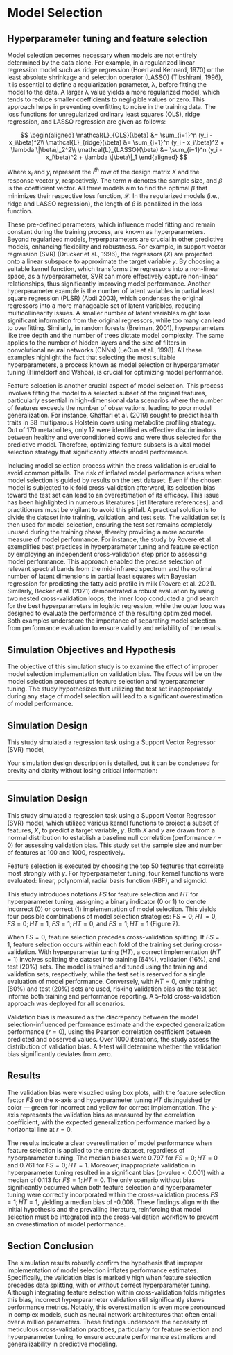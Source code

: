 # Model Selection

## Hyperparameter tuning and feature selection

Model selection becomes necessary when models are not entirely determined by the data alone. For example, in a regularized linear regression model such as ridge regression (Hoerl and Kennard, 1970) or the least absolute shrinkage and selection operator (LASSO) (Tibshirani, 1996),  it is essential to define a regularization parameter, λ, before fitting the model to the data. A larger λ value yields a more regularized model, which tends to reduce smaller coefficients to negligible values or zero. This approach helps in preventing overfitting to noise in the training data. The loss functions for unregularized ordinary least squares (OLS), ridge regression, and LASSO regression are given as follows:

$$
\begin{aligned}
\mathcal{L}_{OLS}(\beta) &= \sum_{i=1}^n (y_i - x_i\beta)^2\\
\mathcal{L}_{ridge}(\beta) &= \sum_{i=1}^n (y_i - x_i\beta)^2 + \lambda \|\beta\|_2^2\\
\mathcal{L}_{LASSO}(\beta) &= \sum_{i=1}^n (y_i - x_i\beta)^2 + \lambda \|\beta\|_1
\end{aligned}
$$

Where $x_i$ and $y_i$ represent the $i^{th}$ row of the design matrix $X$ and the response vector $y$, respectively. The term $n$ denotes the sample size, and $\beta$ is the coefficient vector. All three models aim to find the optimal $\beta$ that minimizes their respective loss function, $\mathcal{L}$. In the regularized models (i.e., ridge and LASSO regression), the length of $\beta$ is penalized in the loss function.

These pre-defined parameters, which influence model fitting and remain constant during the training process, are known as hyperparameters. Beyond regularized models, hyperparameters are crucial in other predictive models, enhancing flexibility and robustness. For example, in support vector regression (SVR) (Drucker et al., 1996), the regressors ($X$) are projected onto a linear subspace to approximate the target variable $y$. By choosing a suitable kernel function, which transforms the regressors into a non-linear space, as a hyperparameter, SVR can more effectively capture non-linear relationships, thus significantly improving model performance. Another hyperparameter example is the number of latent variables in partial least square regression (PLSR) (Abdi 2003), which condenses the original regressors into a more manageable set of latent variables, reducing multicollinearity issues. A smaller number of latent variables might lose significant information from the original regressors, while too many can lead to overfitting. Similarly, in random forests (Breiman, 2001), hyperparameters like tree depth and the number of trees dictate model complexity. The same applies to the number of hidden layers and the size of filters in convolutional neural networks (CNNs) (LeCun et al., 1998). All these examples highlight the fact that selecting the most suitable hyperparameters, a process known as model selection or hyperparameter tuning  (Himeldorf and Wahba), is crucial for optimizing model performance.

Feature selection is another crucial aspect of model selection. This process involves fitting the model to a selected subset of the original features, particularly essential in high-dimensional data scenarios where the number of features exceeds the number of observations, leading to poor model generalization. For instance, Ghaffari et al. (2019) sought to predict health traits in 38 multiparous Holstein cows using metabolite profiling strategy. Out of 170 metabolites, only 12 were identified as effective discriminators between healthy and overconditioned cows and were thus selected for the predictive model. Therefore, optimizing feature subsets is a vital model selection strategy that significantly affects model performance.

Including model selection process within the cross validation is crucial to avoid common pitfalls. The risk of inflated model performance arises when model selection is guided by results on the test dataset. Even if the chosen model is subjected to k-fold cross-validation afterward, its selection bias toward the test set can lead to an overestimation of its efficacy. This issue has been highlighted in numerous literatures  [list literature references], and practitioners must be vigilant to avoid this pitfall. A practical solution is to divide the dataset into training, validation, and test sets. The validation set is then used for model selection, ensuring the test set remains completely unused during the training phase, thereby providing a more accurate measure of model performance. For instance, the study by Rovere et al. exemplifies best practices in hyperparameter tuning and feature selection by employing an independent cross-validation step prior to assessing model performance. This approach enabled the precise selection of relevant spectral bands from the mid-infrared spectrum and the optimal number of latent dimensions in partial least squares with Bayesian regression for predicting the fatty acid profile in milk (Rovere et al. 2021). Similarly, Becker et al. (2021) demonstrated a robust evaluation by using two nested cross-validation loops; the inner loop conducted a grid search for the best hyperparameters in logistic regression, while the outer loop was designed to evaluate the performance of the resulting optimized model. Both examples underscore the importance of separating model selection from performance evaluation to ensure validity and reliability of the results.

## Simulation Objectives and Hypothesis

The objective of this simulation study is to examine the effect of improper model selection implementation on validation bias. The focus will be on the model selection procedures of feature selection and hyperparameter tuning. The study hypothesizes that utilizing the test set inappropriately during any stage of model selection will lead to a significant overestimation of model performance.

## Simulation Design

This study simulated a regression task using a Support Vector Regressor (SVR) model, 

Your simulation design description is detailed, but it can be condensed for brevity and clarity without losing critical information:

---

## Simulation Design

This study simulated a regression task using a Support Vector Regressor (SVR) model, which utilized various kernel functions to project a subset of features, $X$, to predict a target variable, $y$. Both $X$ and $y$ are drawn from a normal distribution to establish a baseline null correlation (performance $r=0$) for assessing validation bias. This study set the sample size and number of features at 100 and 1000, respectively.

Feature selection is executed by choosing the top 50 features that correlate most strongly with $y$. For hyperparameter tuning, four kernel functions were evaluated: linear, polynomial, radial basis function (RBF), and sigmoid.

This study introduces notations $FS$ for feature selection and $HT$ for hyperparameter tuning, assigning a binary indicator (0 or 1) to denote incorrect (0) or correct (1) implementation of model selection. This yields four possible combinations of model selection strategies: $FS=0; HT=0$, $FS=0; HT=1$, $FS=1; HT=0$, and $FS=1; HT=1$ (Figure 7).

When $FS=0$, feature selection precedes cross-validation splitting. If $FS=1$, feature selection occurs within each fold of the training set during cross-validation. With hyperparameter tuning ($HT$), a correct implementation ($HT=1$) involves splitting the dataset into training (64%), validation (16%), and test (20%) sets. The model is trained and tuned using the training and validation sets, respectively, while the test set is reserved for a single evaluation of model performance. Conversely, with $HT=0$, only training (80%) and test (20%) sets are used, risking validation bias as the test set informs both training and performance reporting. A 5-fold cross-validation approach was deployed for all scenarios.

Validation bias is measured as the discrepancy between the model selection-influenced performance estimate and the expected generalization performance ($r=0$), using the Pearson correlation coefficient between predicted and observed values. Over 1000 iterations, the study assess the distribution of validation bias. A t-test will determine whether the validation bias significantly deviates from zero.

## Results

The validation bias were visuzlied using box plots, with the feature selection factor $FS$ on the x-axis and hyperparameter tuning $HT$ distinguished by color — green for incorrect and yellow for correct implementation. The y-axis represents the validation bias as measured by the correlation coefficient, with the expected generalization performance marked by a horizontal line at $r=0$.

The results indicate a clear overestimation of model performance when feature selection is applied to the entire dataset, regardless of hyperparameter tuning. The median biases were 0.797 for $FS=0; HT=0$ and 0.761 for $FS=0; HT=1$. Moreover, inappropriate validation in hyperparameter tuning resulted in a significant bias (p-value < 0.001) with a median of 0.113 for $FS=1; HT=0$. The only scenario without bias significantly occurred when both feature selection and hyperparameter tuning were correctly incorporated within the cross-validation process $FS=1; HT=1$, yielding a median bias of -0.008. These findings align with the initial hypothesis and the prevailing literature, reinforcing that model selection must be integrated into the cross-validation workflow to prevent an overestimation of model performance.

## Section Conclusion

The simulation results robustly confirm the hypothesis that improper implementation of model selection inflates performance estimates. Specifically, the validation bias is markedly high when feature selection precedes data splitting, with or without correct hyperparameter tuning. Although integrating feature selection within cross-validation folds mitigates this bias, incorrect hyperparameter validation still significantly skews performance metrics. Notably, this overestimation is even more pronounced in complex models, such as neural network architectures that often entail over a million parameters. These findings underscore the necessity of meticulous cross-validation practices, particularly for feature selection and hyperparameter tuning, to ensure accurate performance estimations and generalizability in predictive modeling.
